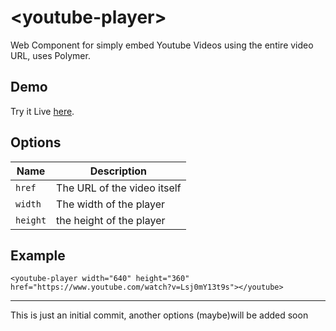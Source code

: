# &lt;youtube-player&gt;

Web Component for simply embed Youtube Videos using the entire video URL, uses Polymer.

## Demo

Try it Live [here](http://guilhermeventura.com.br/youtube-custom-element/demo/).

## Options
| Name| Description |
| ------------- | ------------- |
| `href` | The URL of the video itself |
| `width` | The width of the player |
| `height` | the height of the player |

## Example
    <youtube-player width="640" height="360" href="https://www.youtube.com/watch?v=Lsj0mY13t9s"></youtube>
---
This is just an initial commit, another options (maybe)will be added soon
